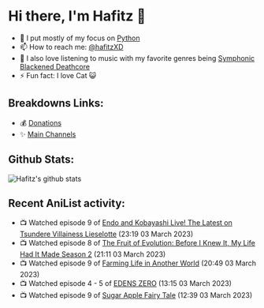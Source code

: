 # Hi there, I'm Hafitz 👋
- 🐍 I put mostly of my focus on [Python](https://python.org)
- 📫 How to reach me: [@hafitzXD](https://t.me/hafitzXD)
- 🎵 I also love listening to music with my favorite genres being [Symphonic Blackened Deathcore](https://youtu.be/qyYmS_iBcy4)
- ⚡ Fun fact: I love Cat 😺

## Breakdowns Links:
- 💰 [Donations](https://t.me/TheBreakdowns/2)
- ✨ [Main Channels](https://t.me/TheBreakdowns)

## Github Stats:
![Hafitz's github stats](https://github-readme-stats.vercel.app/api?username=breakdowns&show_icons=true&count_private=true&bg_color=00000000&text_color=777)

## Recent AniList activity:
<!-- ANILIST_ACTIVITY:start -->

-   📺 Watched episode 9 of [Endo and Kobayashi Live! The Latest on Tsundere Villainess Lieselotte](https://anilist.co/anime/143064) (23:19 03 March 2023)
-   📺 Watched episode 8 of [The Fruit of Evolution: Before I Knew It, My Life Had It Made Season 2](https://anilist.co/anime/146954) (21:11 03 March 2023)
-   📺 Watched episode 9 of [Farming Life in Another World](https://anilist.co/anime/146850) (20:49 03 March 2023)
-   📺 Watched episode 4 - 5 of [EDENS ZERO](https://anilist.co/anime/119683) (13:15 03 March 2023)
-   📺 Watched episode 9 of [Sugar Apple Fairy Tale](https://anilist.co/anime/139821) (12:39 03 March 2023)

<!-- ANILIST_ACTIVITY:end -->
